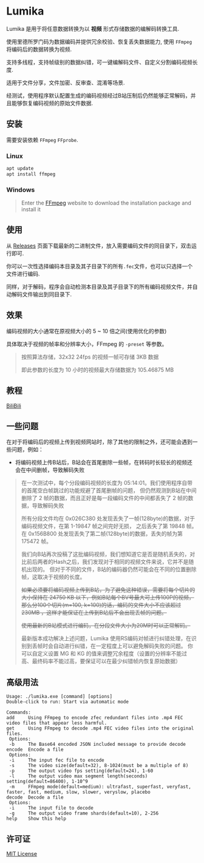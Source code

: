 # Lumika

Lumika 是用于将任意数据转换为以 **视频** 形式存储数据的编解码转换工具.

使用里德所罗门码为数据编码并提供冗余校验、恢复丢失数据能力, 使用 `FFmpeg` 将编码后的数据转换为视频.

支持多线程，支持帧级别的数据纠错，可一键编解码文件、自定义分割编码视频长度.

适用于文件分享，文件加密、反审查、混淆等场景.

经测试，使用程序默认配置生成的编码视频经过B站压制后仍然能够正常解码，并且能够恢复编码视频的原始文件数据.

## 安装

需要安装依赖 `FFmpeg` `FFprobe`.

### Linux

```bash
apt update
apt install ffmpeg
```

### Windows

> Enter the [FFmpeg](https://ffmpeg.org/download.html) website to download the installation package and install it

## 使用

从 [Releases](https://github.com/ERR0RPR0MPT/Lumika/releases) 页面下载最新的二进制文件，放入需要编码文件的同目录下，双击运行即可.

你可以一次性选择编码本目录及其子目录下的所有`.fec`文件，也可以只选择一个文件进行编码.

同样，对于解码，程序会自动检测本目录及其子目录下的所有编码视频文件，并自动解码文件输出到同目录下.

## 效果

编码视频的大小通常在原视频大小的 5 ~ 10 倍之间(使用优化的参数)

具体取决于视频的帧率和分辨率大小，FFmpeg 的 `-preset` 等参数。

> 按照算法存储，32x32 24fps 的视频一帧可存储 3KB 数据
>
> 即此参数的长度为 10 小时的视频最大存储数据为 105.46875 MB

## 教程

[BiliBili](https://www.bilibili.com/video/BV1CN4y1X7GQ/)

## 一些问题

在对于将编码后的视频上传到视频网站时，除了其他的限制之外，还可能会遇到一些问题，例如：

- 将编码视频上传B站后，B站会在首尾删除一些帧，在转码时长较长的视频还会在中间删帧，导致解码失败

> 在一次测试中，每个分段编码视频的长度为 05:14:01。我们使用程序自带的首尾空白帧跳过的功能规避了首尾删帧的问题，
> 但仍然观测到B站在中间删除了 2 帧的数据，而且正好是每一段编码文件的中间都丢失了 2 帧的数据，导致解码失败
> 
> 所有分段文件均在 0x026C380 处发现丢失了一帧(128byte)的数据，对于编码视频文件，在第 1-19847 帧之间完好无损，
> 之后丢失了第 19848 帧。
> 在 0x156B800 处发现丢失了第二帧(128byte)的数据，丢失的帧为第 175472 帧。
> 
> 我们向B站再次投稿了这批编码视频，我们想知道它是否是随机丢失的，对比前后两者的Hash之后，我们发现对于相同的视频文件来说，它并不是随机出现的。
> 但对于不同的文件，B站的编码器仍然可能会在不同的位置删除帧，这取决于视频的长度。
> 
> ~~如果必须要将编码视频上传到B站，为了避免这种错误，需要将每个切片的大小保持在 24750 KB 以下，例如B站每个BV号最大可上传100P的视频，
> 那么分100个切片(m=100, k=100)的话，编码的文件大小不应该超过 230MB ，这样才能保证在上传到B站后不会出现丢帧的问题。~~
> 
> ~~使用最新的B站模式进行编码，在分段文件大小为20M时可以正常解码。~~
> 
> 最新版本成功解决上述问题，Lumika 使用RS编码对帧进行纠错处理，在识别到丢帧时会自动进行纠错，在一定程度上可以避免解码失败的问题。
> 你可以自定义设置 MG 和 KG 的值来调整冗余程度（设置的分辨率不能过高、最终码率不能过高，要保证可以在最少纠错帧内恢复原始数据）
>

## 高级用法

```
Usage: ./lumika.exe [command] [options]
Double-click to run: Start via automatic mode

Commands:
add     Using FFmpeg to encode zfec redundant files into .mp4 FEC video files that appear less harmful.
get     Using FFmpeg to decode .mp4 FEC video files into the original files.
 Options:
 -b     The Base64 encoded JSON included message to provide decode
encode  Encode a file
 Options:
 -i     The input fec file to encode
 -s     The video size(default=32), 8-1024(must be a multiple of 8)
 -p     The output video fps setting(default=24), 1-60
 -l     The output video max segment length(seconds) setting(default=86400), 1-10^9
 -m     FFmpeg mode(default=medium): ultrafast, superfast, veryfast, faster, fast, medium, slow, slower, veryslow, placebo
decode  Decode a file
 Options:
 -i     The input file to decode
 -g     The output video frame shards(default=10), 2-256
help    Show this help
```

## 许可证

[MIT License](https://github.com/ERR0RPR0MPT/Lumika/blob/main/LICENSE)
